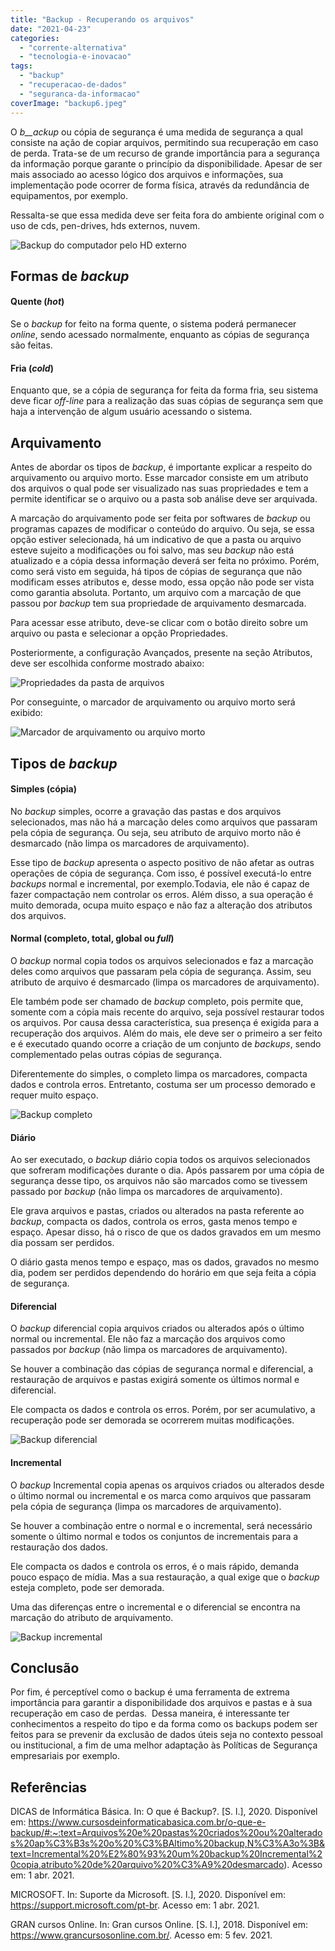 ```yaml
---
title: "Backup - Recuperando os arquivos"
date: "2021-04-23"
categories: 
  - "corrente-alternativa"
  - "tecnologia-e-inovacao"
tags: 
  - "backup"
  - "recuperacao-de-dados"
  - "seguranca-da-informacao"
coverImage: "backup6.jpeg"
---
```


O _b__ackup_ ou cópia de segurança é uma medida de segurança a qual consiste na ação de copiar arquivos, permitindo sua recuperação em caso de perda. Trata-se de um recurso de grande importância para a segurança da informação porque garante o princípio da disponibilidade. Apesar de ser mais associado ao acesso lógico dos arquivos e informações, sua implementação pode ocorrer de forma física, através da redundância de equipamentos, por exemplo.

Ressalta-se que essa medida deve ser feita fora do ambiente original com o uso de cds, pen-drives, hds externos, nuvem.

![Backup do computador pelo HD externo](images/backup5.jpg)

## **Formas de** **_backup_**

#### **Quente (****_hot_****)**

Se o _backup_ for feito na forma quente, o sistema poderá permanecer _online_, sendo acessado normalmente, enquanto as cópias de segurança são feitas.

#### **Fria (****_cold_****)**

Enquanto que, se a cópia de segurança for feita da forma fria, seu sistema deve ficar _off-line_ para a realização das suas cópias de segurança sem que haja a intervenção de algum usuário acessando o sistema.

## **Arquivamento**

Antes de abordar os tipos de _backup_, é importante explicar a respeito do arquivamento ou arquivo morto. Esse marcador consiste em um atributo dos arquivos o qual pode ser visualizado nas suas propriedades e tem a permite identificar se o arquivo ou a pasta sob análise deve ser arquivada.

A marcação do arquivamento pode ser feita por softwares de _backup_ ou programas capazes de modificar o conteúdo do arquivo. Ou seja, se essa opção estiver selecionada, há um indicativo de que a pasta ou arquivo esteve sujeito a modificações ou foi salvo, mas seu _backup_ não está atualizado e a cópia dessa informação deverá ser feita no próximo. Porém, como será visto em seguida, há tipos de cópias de segurança que não modificam esses atributos e, desse modo, essa opção não pode ser vista como garantia absoluta. Portanto, um arquivo com a marcação de que passou por _backup_ tem sua propriedade de arquivamento desmarcada.

Para acessar esse atributo, deve-se clicar com o botão direito sobre um arquivo ou pasta e selecionar a opção Propriedades.

Posteriormente, a configuração Avançados, presente na seção Atributos, deve ser escolhida conforme mostrado abaixo:

![Propriedades da pasta de arquivos](images/backup0.png)

Por conseguinte, o marcador de arquivamento ou arquivo morto será exibido:

![Marcador de arquivamento ou arquivo morto](images/backup1.png)

## **Tipos de** **_backup_**

#### **Simples (cópia)**

No _backup_ simples, ocorre a gravação das pastas e dos arquivos selecionados, mas não há a marcação deles como arquivos que passaram pela cópia de segurança. Ou seja, seu atributo de arquivo morto não é desmarcado (não limpa os marcadores de arquivamento).

Esse tipo de _backup_ apresenta o aspecto positivo de não afetar as outras operações de cópia de segurança. Com isso, é possível executá-lo entre _backups_ normal e incremental, por exemplo.Todavia, ele não é capaz de fazer compactação nem controlar os erros. Além disso, a sua operação é muito demorada, ocupa muito espaço e não faz a alteração dos atributos dos arquivos.

#### **Normal (completo, total, global ou _full_)**

O _backup_ normal copia todos os arquivos selecionados e faz a marcação deles como arquivos que passaram pela cópia de segurança. Assim, seu atributo de arquivo é desmarcado (limpa os marcadores de arquivamento).

Ele também pode ser chamado de _backup_ completo, pois permite que, somente com a cópia mais recente do arquivo, seja possível restaurar todos os arquivos. Por causa dessa característica, sua presença é exigida para a recuperação dos arquivos. Além do mais, ele deve ser o primeiro a ser feito e é executado quando ocorre a criação de um conjunto de _backups_, sendo complementado pelas outras cópias de segurança.

Diferentemente do simples, o completo limpa os marcadores, compacta dados e controla erros. Entretanto, costuma ser um processo demorado e requer muito espaço.

![Backup completo](images/backup4.jpg)

#### **Diário**

Ao ser executado, o _backup_ diário copia todos os arquivos selecionados que sofreram modificações durante o dia. Após passarem por uma cópia de segurança desse tipo, os arquivos não são marcados como se tivessem passado por _backup_ (não limpa os marcadores de arquivamento).

Ele grava arquivos e pastas, criados ou alterados na pasta referente ao _backup_, compacta os dados, controla os erros, gasta menos tempo e espaço. Apesar disso, há o risco de que os dados gravados em um mesmo dia possam ser perdidos.

O diário gasta menos tempo e espaço, mas os dados, gravados no mesmo dia, podem ser perdidos dependendo do horário em que seja feita a cópia de segurança.

#### **Diferencial**

O _backup_ diferencial copia arquivos criados ou alterados após o último normal ou incremental. Ele não faz a marcação dos arquivos como passados por _backup_ (não limpa os marcadores de arquivamento).

Se houver a combinação das cópias de segurança normal e diferencial, a restauração de arquivos e pastas exigirá somente os últimos normal e diferencial.

Ele compacta os dados e controla os erros. Porém, por ser acumulativo, a recuperação pode ser demorada se ocorrerem muitas modificações.

![Backup diferencial](images/backup3.jpg)

#### **Incremental**

O _backup_ Incremental copia apenas os arquivos criados ou alterados desde o último normal ou incremental e os marca como arquivos que passaram pela cópia de segurança (limpa os marcadores de arquivamento).

Se houver a combinação entre o normal e o incremental, será necessário somente o último normal e todos os conjuntos de incrementais para a restauração dos dados.

Ele compacta os dados e controla os erros, é o mais rápido, demanda pouco espaço de mídia. Mas a sua restauração, a qual exige que o _backup_ esteja completo, pode ser demorada.

Uma das diferenças entre o incremental e o diferencial se encontra na marcação do atributo de arquivamento.

![Backup incremental](images/backup2.jpg)

## Conclusão

Por fim, é perceptível como o backup é uma ferramenta de extrema importância para garantir a disponibilidade dos arquivos e pastas e à sua recuperação em caso de perdas.  Dessa maneira, é interessante ter conhecimentos a respeito do tipo e da forma como os backups podem ser feitos para se prevenir da exclusão de dados úteis seja no contexto pessoal ou institucional, a fim de uma melhor adaptação às Políticas de Segurança empresariais por exemplo.

## Referências

DICAS de Informática Básica. In: O que é Backup?. \[S. l.\], 2020. Disponível em: https://www.cursosdeinformaticabasica.com.br/o-que-e-backup/#:~:text=Arquivos%20e%20pastas%20criados%20ou%20alterados%20ap%C3%B3s%20o%20%C3%BAltimo%20backup,N%C3%A3o%3B&text=Incremental%20%E2%80%93%20um%20backup%20Incremental%20copia,atributo%20de%20arquivo%20%C3%A9%20desmarcado). Acesso em: 1 abr. 2021.

MICROSOFT. In: Suporte da Microsoft. \[S. l.\], 2020. Disponível em: https://support.microsoft.com/pt-br. Acesso em: 1 abr. 2021.

GRAN cursos Online. In: Gran cursos Online. \[S. l.\], 2018. Disponível em: https://www.grancursosonline.com.br/. Acesso em: 5 fev. 2021.

